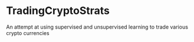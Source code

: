 # TradingCryptoStrats
An attempt at using supervised and unsupervised learning to trade various crypto currencies
